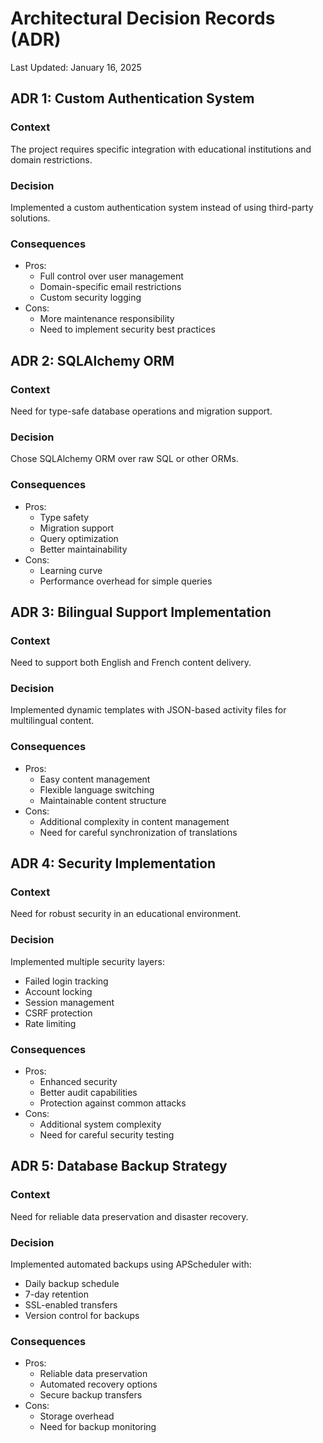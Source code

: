# Architectural Decision Records (ADR)
Last Updated: January 16, 2025

## ADR 1: Custom Authentication System
### Context
The project requires specific integration with educational institutions and domain restrictions.

### Decision
Implemented a custom authentication system instead of using third-party solutions.

### Consequences
- Pros:
  * Full control over user management
  * Domain-specific email restrictions
  * Custom security logging
- Cons:
  * More maintenance responsibility
  * Need to implement security best practices

## ADR 2: SQLAlchemy ORM
### Context
Need for type-safe database operations and migration support.

### Decision
Chose SQLAlchemy ORM over raw SQL or other ORMs.

### Consequences
- Pros:
  * Type safety
  * Migration support
  * Query optimization
  * Better maintainability
- Cons:
  * Learning curve
  * Performance overhead for simple queries

## ADR 3: Bilingual Support Implementation
### Context
Need to support both English and French content delivery.

### Decision
Implemented dynamic templates with JSON-based activity files for multilingual content.

### Consequences
- Pros:
  * Easy content management
  * Flexible language switching
  * Maintainable content structure
- Cons:
  * Additional complexity in content management
  * Need for careful synchronization of translations

## ADR 4: Security Implementation
### Context
Need for robust security in an educational environment.

### Decision
Implemented multiple security layers:
- Failed login tracking
- Account locking
- Session management
- CSRF protection
- Rate limiting

### Consequences
- Pros:
  * Enhanced security
  * Better audit capabilities
  * Protection against common attacks
- Cons:
  * Additional system complexity
  * Need for careful security testing

## ADR 5: Database Backup Strategy
### Context
Need for reliable data preservation and disaster recovery.

### Decision
Implemented automated backups using APScheduler with:
- Daily backup schedule
- 7-day retention
- SSL-enabled transfers
- Version control for backups

### Consequences
- Pros:
  * Reliable data preservation
  * Automated recovery options
  * Secure backup transfers
- Cons:
  * Storage overhead
  * Need for backup monitoring
